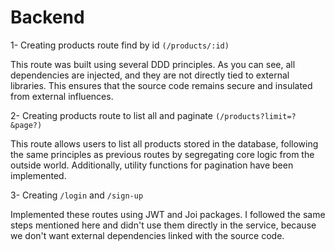 # Backend

1- Creating products route find by id `(/products/:id)`

This route was built using several DDD principles. As you can see, all dependencies are injected, and they are not directly tied to external libraries. This ensures that the source code remains secure and insulated from external influences.

2- Creating products route to list all and paginate `(/products?limit=?&page?)`

This route allows users to list all products stored in the database, following the same principles as previous routes by segregating core logic from the outside world. Additionally, utility functions for pagination have been implemented.

3- Creating `/login` and `/sign-up`

Implemented these routes using JWT and Joi packages. I followed the same steps mentioned here and didn't use them directly in the service, because we don't want external dependencies linked with the source code.
